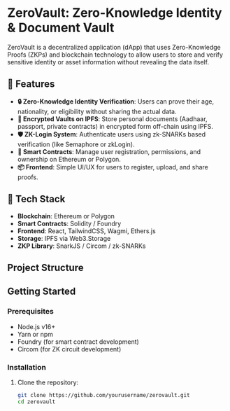 
# ZeroVault: Zero-Knowledge Identity & Document Vault

ZeroVault is a decentralized application (dApp) that uses Zero-Knowledge Proofs (ZKPs) and blockchain technology to allow users to store and verify sensitive identity or asset information without revealing the data itself.

## 🔐 Features

- **🔒 Zero-Knowledge Identity Verification**: Users can prove their age, nationality, or eligibility without sharing the actual data.
- **🧠 Encrypted Vaults on IPFS**: Store personal documents (Aadhaar, passport, private contracts) in encrypted form off-chain using IPFS.
- **🛡 ZK-Login System**: Authenticate users using zk-SNARKs based verification (like Semaphore or zkLogin).
- **🔗 Smart Contracts**: Manage user registration, permissions, and ownership on Ethereum or Polygon.
- **📦 Frontend**: Simple UI/UX for users to register, upload, and share proofs.

## 📁 Tech Stack

- **Blockchain**: Ethereum or Polygon
- **Smart Contracts**: Solidity / Foundry
- **Frontend**: React, TailwindCSS, Wagmi, Ethers.js
- **Storage**: IPFS via Web3.Storage
- **ZKP Library**: SnarkJS / Circom / zk-SNARKs

## Project Structure


## Getting Started

### Prerequisites

- Node.js v16+
- Yarn or npm
- Foundry (for smart contract development)
- Circom (for ZK circuit development)

### Installation

1. Clone the repository:
   ```bash
   git clone https://github.com/yourusername/zerovault.git
   cd zerovault
